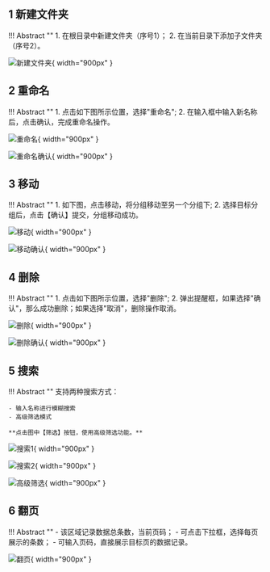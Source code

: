 ## 1 新建文件夹

!!! Abstract ""
    1. 在根目录中新建文件夹（序号1）；
    2. 在当前目录下添加子文件夹（序号2）。

![新建文件夹](../newimg/user_manual/新建文件夹.png){ width="900px" }

## 2 重命名

!!! Abstract ""
    1. 点击如下图所示位置，选择"重命名";
    2. 在输入框中输入新名称后，点击确认，完成重命名操作。

![重命名](../newimg/user_manual/重命名.png){ width="900px" }

![重命名确认](../newimg/user_manual/重命名确认.png){ width="900px" }

## 3 移动

!!! Abstract ""
    1. 如下图，点击移动，将分组移动至另一个分组下;
    2. 选择目标分组后，点击【确认】提交，分组移动成功。

![移动](../newimg/user_manual/移动.png){ width="900px" }

![移动确认](../newimg/user_manual/移动确认.png){ width="900px" }

## 4 删除

!!! Abstract ""
    1. 点击如下图所示位置，选择"删除";
    2. 弹出提醒框，如果选择"确认"，那么成功删除；如果选择"取消"，删除操作取消。

![删除](../newimg/user_manual/删除.png){ width="900px" }

![删除确认](../newimg/user_manual/删除确认.png){ width="900px" }

## 5 搜索

!!! Abstract ""
    支持两种搜索方式： 
    
    - 输入名称进行模糊搜索
    - 高级筛选模式  

    **点击图中【筛选】按钮，使用高级筛选功能。**

![搜索1](../newimg/user_manual/搜索1.png){ width="900px" }

![搜索2](../newimg/user_manual/搜索2.png){ width="900px" }

![高级筛选](../newimg/user_manual/高级筛选.png){ width="900px" }

## 6 翻页

!!! Abstract ""
    - 该区域记录数据总条数，当前页码；
    - 可点击下拉框，选择每页展示的条数；
    - 可输入页码，直接展示目标页的数据记录。

![翻页](../newimg/user_manual/翻页.png){ width="900px" }






















